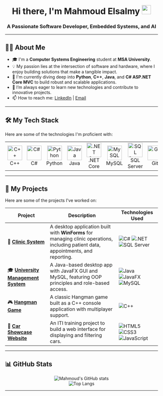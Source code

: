 <!-- 
<div id="header" align="center">
  <img src="https://media.giphy.com/media/M9gbBd9nbDrOTu1Mqx/giphy.gif" width="100"/>
</div> 
-->

<h1 align="center">
  Hi there, I'm Mahmoud Elsalmy
  <img src="https://media.giphy.com/media/hvRJCLFzcasrR4ia7z/giphy.gif" width="30px"/>
</h1>
<h3 align="center">A Passionate Software Developer, Embedded Systems, and AI </h3>

---

## 👨‍💻 About Me

- 🎓 I'm a **Computer Systems Engineering** student at **MSA University**.
- 💡 My passion lies at the intersection of software and hardware, where I enjoy building solutions that make a tangible impact.
- 🚀 I'm currently diving deep into **Python**, **C++**, **Java**, and **C# ASP.NET Core MVC** to build robust and scalable applications.
- 🌱 I’m always eager to learn new technologies and contribute to innovative projects.
- 📫 How to reach me: [LinkedIn](https://www.linkedin.com/in/mahmoudelsalmy) | [Email](mailto:mahmoudelsalmy1@gmail.com)

---

## 🛠️ My Tech Stack

Here are some of the technologies I'm proficient with:

<table>
  <tr>
    <td align="center" width="96">
      <a href="#-my-tech-stack">
        <img src="https://cdn.jsdelivr.net/gh/devicons/devicon/icons/cplusplus/cplusplus-original.svg" width="48" height="48" alt="C++" />
      </a>
      <br>C++
    </td>
    <td align="center" width="96">
      <a href="#-my-tech-stack">
        <img src="https://cdn.jsdelivr.net/gh/devicons/devicon/icons/csharp/csharp-original.svg" width="48" height="48" alt="C#" />
      </a>
      <br>C#
    </td>
    <td align="center" width="96">
      <a href="#-my-tech-stack">
        <img src="https://cdn.jsdelivr.net/gh/devicons/devicon/icons/python/python-original.svg" width="48" height="48" alt="Python" />
      </a>
      <br>Python
    </td>
    <td align="center" width="96">
      <a href="#-my-tech-stack">
        <img src="https://cdn.jsdelivr.net/gh/devicons/devicon/icons/java/java-original.svg" width="48" height="48" alt="Java" />
      </a>
      <br>Java
    </td>
    <td align="center" width="96">
      <a href="#-my-tech-stack">
        <img src="https://cdn.jsdelivr.net/gh/devicons/devicon/icons/dotnetcore/dotnetcore-original.svg" width="48" height="48" alt=".NET Core" />
      </a>
      <br>.NET Core
    </td>
    <td align="center" width="96">
      <a href="#-my-tech-stack">
        <img src="https://cdn.jsdelivr.net/gh/devicons/devicon/icons/mysql/mysql-original-wordmark.svg" width="48" height="48" alt="MySQL" />
      </a>
      <br>MySQL
    </td>
    <td align="center" width="96">
      <a href="#-my-tech-stack">
        <img src="https://cdn.jsdelivr.net/gh/devicons/devicon/icons/microsoftsqlserver/microsoftsqlserver-plain-wordmark.svg" width="48" height="48" alt="SQL Server" />
      </a>
      <br>SQL Server
    </td>
     <td align="center" width="96">
      <a href="#-my-tech-stack">
        <img src="https://cdn.jsdelivr.net/gh/devicons/devicon/icons/git/git-original.svg" width="48" height="48" alt="Git" />
      </a>
      <br>Git
    </td>
  </tr>
</table>

---

## 🚀 My Projects

Here are some of the projects I've worked on:

| Project                                                      | Description                                                                                             | Technologies Used                                                                                                                              |
| ------------------------------------------------------------ | ------------------------------------------------------------------------------------------------------- | ---------------------------------------------------------------------------------------------------------------------------------------------- |
| 🏥 **[Clinic System](https://github.com/EncryptCore-Clinic-System/Clinic-System-FE)** | A desktop application built with **WinForms** for managing clinic operations, including patient data, appointments, and reporting. | ![C#](https://img.shields.io/badge/C%23-239120?style=for-the-badge&logo=c-sharp&logoColor=white) ![.NET](https://img.shields.io/badge/.NET_Framework-512BD4?style=for-the-badge&logo=.net&logoColor=white) ![SQL Server](https://img.shields.io/badge/SQL_Server-CC2927?style=for-the-badge&logo=microsoft-sql-server&logoColor=white) |
| 🎓 **[University Management System](https://github.com/mahmoudelsalmy/University-Management-System)** | A Java-based desktop app with JavaFX GUI and MySQL, featuring OOP principles and role-based access.     | ![Java](https://img.shields.io/badge/Java-ED8B00?style=for-the-badge&logo=java&logoColor=white) ![JavaFX](https://img.shields.io/badge/JavaFX-085691?style=for-the-badge&logo=java&logoColor=white) ![MySQL](https://img.shields.io/badge/MySQL-4479A1?style=for-the-badge&logo=mysql&logoColor=white) |
| 🎮 **[Hangman Game](https://github.com/mahmoudelsalmy/Hangman-game)** | A classic Hangman game built as a C++ console application with multiplayer support.                     | ![C++](https://img.shields.io/badge/C%2B%2B-00599C?style=for-the-badge&logo=c%2B%2B&logoColor=white) |
| 🚗 **[Car Showcase Website](https://github.com/mahmoudelsalmy/Car-Showcase-Website)** | An ITI training project to build a web interface for displaying and filtering cars.                       | ![HTML5](https://img.shields.io/badge/HTML5-E34F26?style=for-the-badge&logo=html5&logoColor=white) ![CSS3](https://img.shields.io/badge/CSS3-1572B6?style=for-the-badge&logo=css3&logoColor=white) ![JavaScript](https://img.shields.io/badge/JavaScript-F7DF1E?style=for-the-badge&logo=javascript&logoColor=black) |

---

## 📊 GitHub Stats

<p align="center">
  <img src="https://github-readme-stats.vercel.app/api?username=mahmoudelsalmy&show_icons=true&theme=radical&rank_icon=github" alt="Mahmoud's GitHub stats" />
  <br/>
  <img src="https://github-readme-stats.vercel.app/api/top-langs/?username=mahmoudelsalmy&layout=compact&theme=radical" alt="Top Langs" />
</p>

---
